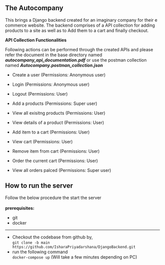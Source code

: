 The Autocompany
---------
This brings a Django backend created for an imaginary company for their e commerce website. 
The backend comprises of a API collection for adding products to a site as well as to Add them to a cart and finally checkout.

**API Collection Functionalities**

Following actions can be performed through the created APIs and please refer the document in the base directory named ***autocompany_api_documentation.pdf*** or use the postman collection named ***Autocompany.postman_collection.json***

* Create a user (Permissions: Anonymous user)
* Login  (Permissions: Anonymous user)
* Logout (Permissions: User)

* Add a products (Permissions: Super user)
* View all exisitng products  (Permissions: User)
* View details of a product (Permissions: User)

* Add item to a cart (Permissions: User)
* View cart (Permissions: User)
* Remove item from cart (Permissions: User)
* Order the current cart (Permissions: User)

* View all orders palced (Permissions: Super user)

How to run the server
---------

Follow the below procedure the start the server <br><br>
**prerequisites:**
* git
* docker
--------------------------------------------
* Checkout the codebase from github by, <br>
`git clone -b main https://github.com/IsharaPriyadarshana/DjangoBackend.git`
* run the following command <br> `docker-compose up`  (Will take a few minutes depending on PC)

